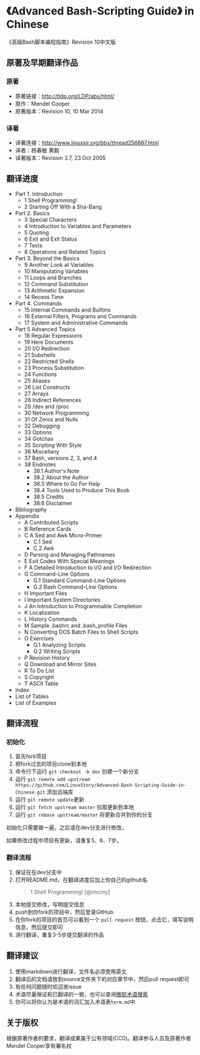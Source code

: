 # 《Advanced Bash-Scripting Guide》 in Chinese

《高级Bash脚本编程指南》Revision 10中文版

## 原著及早期翻译作品
### 原著
- 原著链接：http://tldp.org/LDP/abs/html/
- 原作：Mendel Cooper
- 原著版本：Revision 10, 10 Mar 2014

### 译著
- 译著连接：http://www.linuxsir.org/bbs/thread256887.html
- 译者：杨春敏 黄毅
- 译著版本：Revision 3.7, 23 Oct 2005

## 翻译进度
- Part 1. Introduction
	- 1 Shell Programming!
	- 2 Starting Off With a Sha-Bang
- Part 2. Basics
	- 3 Special Characters
	- 4 Introduction to Variables and Parameters
	- 5 Quoting
	- 6 Exit and Exit Status
	- 7 Tests
	- 8 Operations and Related Topics
- Part 3. Beyond the Basics
	- 9 Another Look at Variables
	- 10 Manipulating Variables
	- 11 Loops and Branches
	- 12 Command Substitution
	- 13 Arithmetic Expansion
	- 14 Recess Time
- Part 4. Commands
	- 15 Internal Commands and Builtins
	- 16 External Filters, Programs and Commands
	- 17 System and Administrative Commands
- Part 5 Advanced Topics
	- 18 Regular Expressions
	- 19 Here Documents
	- 20 I/O Redirection
	- 21 Subshells
	- 22 Restricted Shells
	- 23 Process Substitution
	- 24 Functions
	- 25 Aliases
	- 26 List Constructs
	- 27 Arrays
	- 28 Indirect References
	- 29 /dev and /proc
	- 30 Network Programming
	- 31 Of Zeros and Nulls
	- 32 Debugging
	- 33 Options
	- 34 Gotchas
	- 35 Scripting With Style
	- 36 Miscellany
	- 37 Bash, versions 2, 3, and 4
	- 38 Endnotes
		- 38.1 Author's Note
		- 38.2 About the Author
		- 38.3 Where to Go For Help
		- 38.4 Tools Used to Produce This Book
		- 38.5 Credits
		- 38.6 Disclaimer
- Bibliography
- Appendix
	- A Contributed Scripts
	- B Reference Cards
	- C A Sed and Awk Micro-Primer
		- C.1 Sed
		- C.2 Awk
	- D Parsing and Managing Pathnames
	- E Exit Codes With Special Meanings
	- F A Detailed Introduction to I/O and I/O Redirection
	- G Command-Line Options
		- G.1 Standard Command-Line Options
		- G.2 Bash Command-Line Options
	- H Important Files
	- I Important System Directories
	- J An Introduction to Programmable Completion
	- K Localization
	- L History Commands
	- M Sample .bashrc and .bash_profile Files
	- N Converting DOS Batch Files to Shell Scripts
	- O Exercises
		- O.1 Analyzing Scripts
		- O.2 Writing Scripts
	- P Revision History
	- Q Download and Mirror Sites
	- R To Do List
	- S Copyright
	- T ASCII Table
- Index
- List of Tables
- List of Examples

## 翻译流程
### 初始化
1. 首先fork项目
2. 把fork过去的项目clone到本地
3. 命令行下运行 `git checkout -b dev` 创建一个新分支
4. 运行 `git remote add upstream https://github.com/LinuxStory/Advanced-Bash-Scripting-Guide-in-Chinese.git` 添加远端库
5. 运行 `git remote update`更新
6. 运行 `git fetch upstream master` 拉取更新到本地
7. 运行 `git rebase upstream/master` 将更新合并到你的分支

初始化只需要做一遍，之后请在dev分支进行修改。

如果修改过程中项目有更新，请重复5、6、7步。

### 翻译流程
1. 保证在在dev分支中
2. 打开README.md，在翻译进度后加上你自己的github名
	> 1 Shell Programming! [@imcmy]
3. 本地提交修改，写明提交信息
4. push到你fork的项目中，然后登录GitHub
5. 在你fork的项目的首页可以看到一个 `pull request` 按钮，点击它，填写说明信息，然后提交即可 
6. 进行翻译，重复3-5步提交翻译的作品

## 翻译建议
1. 使用markdown进行翻译，文件名必须使用英文
2. 翻译后的文档请放到source文件夹下的对应章节中，然后pull request即可
3. 有任何问题随时欢迎发issue
4. 术语尽量保证和已翻译的一致，也可以查询[微软术语搜索](http://www.microsoft.com/Language/zh-cn/Search.aspx)
5. 你可以将你认为是术语的词汇加入术语表`term.md`中

## 关于版权
根据原著作者的要求，翻译成果属于公有领域(CC0)。翻译参与人员及原著作者Mendel Cooper享有署名权